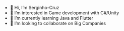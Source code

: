 - 👋 Hi, I’m Serginho-Cruz
- 👀 I’m interested in Game development with C#/Unity
- 🌱 I’m currently learning Java and Flutter
- 💞️ I’m looking to collaborate on Big Companies

<!---
Serginho-Cruz/Serginho-Cruz is a ✨ special ✨ repository because its `README.md` (this file) appears on your GitHub profile.
You can click the Preview link to take a look at your changes.
--->
